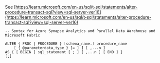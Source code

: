 See [https://learn.microsoft.com/en-us/sql/t-sql/statements/alter-procedure-transact-sql?view=sql-server-ver16](https://learn.microsoft.com/en-us/sql/t-sql/statements/alter-procedure-transact-sql?view=sql-server-ver16)
```
-- Syntax for Azure Synapse Analytics and Parallel Data Warehouse and Microsoft Fabric
  
ALTER { PROC | PROCEDURE } [schema_name.] procedure_name  
    [ { @parameterdata_type } [= ] ] [ ,...n ]  
AS { [ BEGIN ] sql_statement [ ; ] [ ,...n ] [ END ] }  
[;]
```
